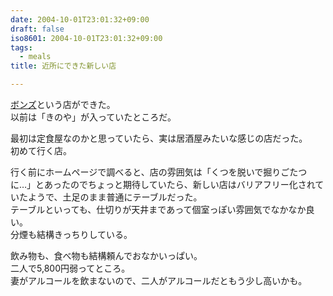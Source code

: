 ```yaml
---
date: 2004-10-01T23:01:32+09:00
draft: false
iso8601: 2004-10-01T23:01:32+09:00
tags:
  - meals
title: 近所にできた新しい店

---
```


[ボンズ](http://www.friendly-co.com/bonds/)という店ができた。  
以前は「きのや」が入っていたところだ。

最初は定食屋なのかと思っていたら、実は居酒屋みたいな感じの店だった。  
初めて行く店。

行く前にホームページで調べると、店の雰囲気は「くつを脱いで掘りごたつに…」とあったのでちょっと期待していたら、新しい店はバリアフリー化されていたようで、土足のまま普通にテーブルだった。  
テーブルといっても、仕切りが天井まであって個室っぽい雰囲気でなかなか良い。  
分煙も結構きっちりしている。

飲み物も、食べ物も結構頼んでおなかいっぱい。  
二人で5,800円弱ってところ。  
妻がアルコールを飲まないので、二人がアルコールだともう少し高いかも。
